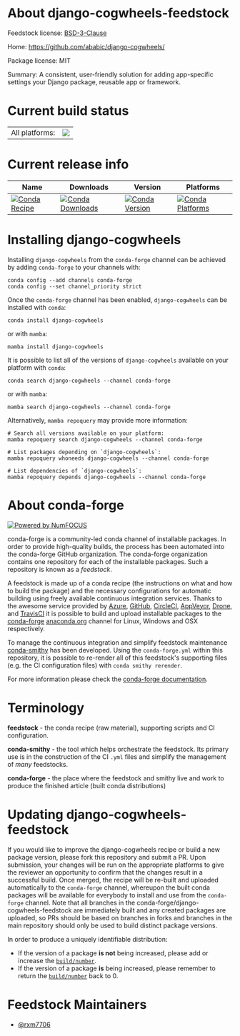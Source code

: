About django-cogwheels-feedstock
================================

Feedstock license: [BSD-3-Clause](https://github.com/conda-forge/django-cogwheels-feedstock/blob/main/LICENSE.txt)

Home: https://github.com/ababic/django-cogwheels/

Package license: MIT

Summary: A consistent, user-friendly solution for adding app-specific settings your Django package, reusable app or framework.

Current build status
====================


<table><tr><td>All platforms:</td>
    <td>
      <a href="https://dev.azure.com/conda-forge/feedstock-builds/_build/latest?definitionId=21813&branchName=main">
        <img src="https://dev.azure.com/conda-forge/feedstock-builds/_apis/build/status/django-cogwheels-feedstock?branchName=main">
      </a>
    </td>
  </tr>
</table>

Current release info
====================

| Name | Downloads | Version | Platforms |
| --- | --- | --- | --- |
| [![Conda Recipe](https://img.shields.io/badge/recipe-django--cogwheels-green.svg)](https://anaconda.org/conda-forge/django-cogwheels) | [![Conda Downloads](https://img.shields.io/conda/dn/conda-forge/django-cogwheels.svg)](https://anaconda.org/conda-forge/django-cogwheels) | [![Conda Version](https://img.shields.io/conda/vn/conda-forge/django-cogwheels.svg)](https://anaconda.org/conda-forge/django-cogwheels) | [![Conda Platforms](https://img.shields.io/conda/pn/conda-forge/django-cogwheels.svg)](https://anaconda.org/conda-forge/django-cogwheels) |

Installing django-cogwheels
===========================

Installing `django-cogwheels` from the `conda-forge` channel can be achieved by adding `conda-forge` to your channels with:

```
conda config --add channels conda-forge
conda config --set channel_priority strict
```

Once the `conda-forge` channel has been enabled, `django-cogwheels` can be installed with `conda`:

```
conda install django-cogwheels
```

or with `mamba`:

```
mamba install django-cogwheels
```

It is possible to list all of the versions of `django-cogwheels` available on your platform with `conda`:

```
conda search django-cogwheels --channel conda-forge
```

or with `mamba`:

```
mamba search django-cogwheels --channel conda-forge
```

Alternatively, `mamba repoquery` may provide more information:

```
# Search all versions available on your platform:
mamba repoquery search django-cogwheels --channel conda-forge

# List packages depending on `django-cogwheels`:
mamba repoquery whoneeds django-cogwheels --channel conda-forge

# List dependencies of `django-cogwheels`:
mamba repoquery depends django-cogwheels --channel conda-forge
```


About conda-forge
=================

[![Powered by
NumFOCUS](https://img.shields.io/badge/powered%20by-NumFOCUS-orange.svg?style=flat&colorA=E1523D&colorB=007D8A)](https://numfocus.org)

conda-forge is a community-led conda channel of installable packages.
In order to provide high-quality builds, the process has been automated into the
conda-forge GitHub organization. The conda-forge organization contains one repository
for each of the installable packages. Such a repository is known as a *feedstock*.

A feedstock is made up of a conda recipe (the instructions on what and how to build
the package) and the necessary configurations for automatic building using freely
available continuous integration services. Thanks to the awesome service provided by
[Azure](https://azure.microsoft.com/en-us/services/devops/), [GitHub](https://github.com/),
[CircleCI](https://circleci.com/), [AppVeyor](https://www.appveyor.com/),
[Drone](https://cloud.drone.io/welcome), and [TravisCI](https://travis-ci.com/)
it is possible to build and upload installable packages to the
[conda-forge](https://anaconda.org/conda-forge) [anaconda.org](https://anaconda.org/)
channel for Linux, Windows and OSX respectively.

To manage the continuous integration and simplify feedstock maintenance
[conda-smithy](https://github.com/conda-forge/conda-smithy) has been developed.
Using the ``conda-forge.yml`` within this repository, it is possible to re-render all of
this feedstock's supporting files (e.g. the CI configuration files) with ``conda smithy rerender``.

For more information please check the [conda-forge documentation](https://conda-forge.org/docs/).

Terminology
===========

**feedstock** - the conda recipe (raw material), supporting scripts and CI configuration.

**conda-smithy** - the tool which helps orchestrate the feedstock.
                   Its primary use is in the construction of the CI ``.yml`` files
                   and simplify the management of *many* feedstocks.

**conda-forge** - the place where the feedstock and smithy live and work to
                  produce the finished article (built conda distributions)


Updating django-cogwheels-feedstock
===================================

If you would like to improve the django-cogwheels recipe or build a new
package version, please fork this repository and submit a PR. Upon submission,
your changes will be run on the appropriate platforms to give the reviewer an
opportunity to confirm that the changes result in a successful build. Once
merged, the recipe will be re-built and uploaded automatically to the
`conda-forge` channel, whereupon the built conda packages will be available for
everybody to install and use from the `conda-forge` channel.
Note that all branches in the conda-forge/django-cogwheels-feedstock are
immediately built and any created packages are uploaded, so PRs should be based
on branches in forks and branches in the main repository should only be used to
build distinct package versions.

In order to produce a uniquely identifiable distribution:
 * If the version of a package **is not** being increased, please add or increase
   the [``build/number``](https://docs.conda.io/projects/conda-build/en/latest/resources/define-metadata.html#build-number-and-string).
 * If the version of a package **is** being increased, please remember to return
   the [``build/number``](https://docs.conda.io/projects/conda-build/en/latest/resources/define-metadata.html#build-number-and-string)
   back to 0.

Feedstock Maintainers
=====================

* [@rxm7706](https://github.com/rxm7706/)

